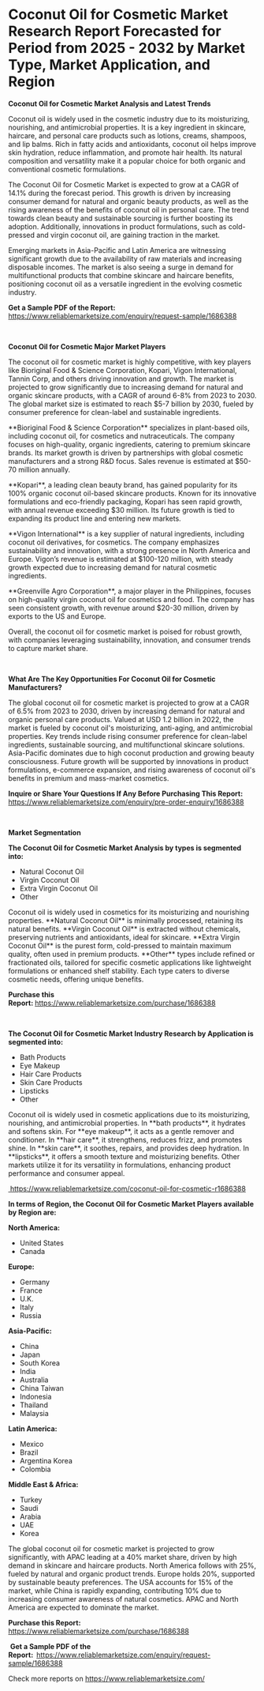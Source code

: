 <p><h1>Coconut Oil for Cosmetic Market Research Report Forecasted for Period from 2025 -  2032 by Market Type, Market Application, and Region</h1></p><p><strong>Coconut Oil for Cosmetic Market Analysis and Latest Trends</strong></p>
<p><p>Coconut oil is widely used in the cosmetic industry due to its moisturizing, nourishing, and antimicrobial properties. It is a key ingredient in skincare, haircare, and personal care products such as lotions, creams, shampoos, and lip balms. Rich in fatty acids and antioxidants, coconut oil helps improve skin hydration, reduce inflammation, and promote hair health. Its natural composition and versatility make it a popular choice for both organic and conventional cosmetic formulations.</p><p>The Coconut Oil for Cosmetic Market is expected to grow at a CAGR of 14.1% during the forecast period. This growth is driven by increasing consumer demand for natural and organic beauty products, as well as the rising awareness of the benefits of coconut oil in personal care. The trend towards clean beauty and sustainable sourcing is further boosting its adoption. Additionally, innovations in product formulations, such as cold-pressed and virgin coconut oil, are gaining traction in the market.</p><p>Emerging markets in Asia-Pacific and Latin America are witnessing significant growth due to the availability of raw materials and increasing disposable incomes. The market is also seeing a surge in demand for multifunctional products that combine skincare and haircare benefits, positioning coconut oil as a versatile ingredient in the evolving cosmetic industry.</p></p>
<p><strong>Get a Sample PDF of the Report:&nbsp;</strong> <a href="https://www.reliablemarketsize.com/enquiry/request-sample/1686388?utm_campaign=2005&utm_medium=2&utm_source=Github&utm_content=ia&utm_term=25012025&utm_id=coconut-oil-for-cosmetic">https://www.reliablemarketsize.com/enquiry/request-sample/1686388</a></p>
<p>&nbsp;</p>
<p><strong>Coconut Oil for Cosmetic Major Market Players</strong></p>
<p><p>The coconut oil for cosmetic market is highly competitive, with key players like Bioriginal Food & Science Corporation, Kopari, Vigon International, Tannin Corp, and others driving innovation and growth. The market is projected to grow significantly due to increasing demand for natural and organic skincare products, with a CAGR of around 6-8% from 2023 to 2030. The global market size is estimated to reach $5-7 billion by 2030, fueled by consumer preference for clean-label and sustainable ingredients.</p><p>**Bioriginal Food & Science Corporation** specializes in plant-based oils, including coconut oil, for cosmetics and nutraceuticals. The company focuses on high-quality, organic ingredients, catering to premium skincare brands. Its market growth is driven by partnerships with global cosmetic manufacturers and a strong R&D focus. Sales revenue is estimated at $50-70 million annually.</p><p>**Kopari**, a leading clean beauty brand, has gained popularity for its 100% organic coconut oil-based skincare products. Known for its innovative formulations and eco-friendly packaging, Kopari has seen rapid growth, with annual revenue exceeding $30 million. Its future growth is tied to expanding its product line and entering new markets.</p><p>**Vigon International** is a key supplier of natural ingredients, including coconut oil derivatives, for cosmetics. The company emphasizes sustainability and innovation, with a strong presence in North America and Europe. Vigon’s revenue is estimated at $100-120 million, with steady growth expected due to increasing demand for natural cosmetic ingredients.</p><p>**Greenville Agro Corporation**, a major player in the Philippines, focuses on high-quality virgin coconut oil for cosmetics and food. The company has seen consistent growth, with revenue around $20-30 million, driven by exports to the US and Europe.</p><p>Overall, the coconut oil for cosmetic market is poised for robust growth, with companies leveraging sustainability, innovation, and consumer trends to capture market share.</p></p>
<p>&nbsp;</p>
<p><strong>What Are The Key Opportunities For Coconut Oil for Cosmetic Manufacturers?</strong></p>
<p><p>The global coconut oil for cosmetic market is projected to grow at a CAGR of 6.5% from 2023 to 2030, driven by increasing demand for natural and organic personal care products. Valued at USD 1.2 billion in 2022, the market is fueled by coconut oil's moisturizing, anti-aging, and antimicrobial properties. Key trends include rising consumer preference for clean-label ingredients, sustainable sourcing, and multifunctional skincare solutions. Asia-Pacific dominates due to high coconut production and growing beauty consciousness. Future growth will be supported by innovations in product formulations, e-commerce expansion, and rising awareness of coconut oil's benefits in premium and mass-market cosmetics.</p></p>
<p><strong>Inquire or Share Your Questions If Any Before Purchasing This Report:</strong> <a href="https://www.reliablemarketsize.com/enquiry/pre-order-enquiry/1686388?utm_campaign=2005&utm_medium=2&utm_source=Github&utm_content=ia&utm_term=25012025&utm_id=coconut-oil-for-cosmetic">https://www.reliablemarketsize.com/enquiry/pre-order-enquiry/1686388</a></p>
<p>&nbsp;</p>
<p><strong>Market Segmentation</strong></p>
<p><strong>The Coconut Oil for Cosmetic Market Analysis by types is segmented into:</strong></p>
<p><ul><li>Natural Coconut Oil</li><li>Virgin Coconut Oil</li><li>Extra Virgin Coconut Oil</li><li>Other</li></ul></p>
<p><p>Coconut oil is widely used in cosmetics for its moisturizing and nourishing properties. **Natural Coconut Oil** is minimally processed, retaining its natural benefits. **Virgin Coconut Oil** is extracted without chemicals, preserving nutrients and antioxidants, ideal for skincare. **Extra Virgin Coconut Oil** is the purest form, cold-pressed to maintain maximum quality, often used in premium products. **Other** types include refined or fractionated oils, tailored for specific cosmetic applications like lightweight formulations or enhanced shelf stability. Each type caters to diverse cosmetic needs, offering unique benefits.</p></p>
<p><strong>Purchase this Report:&nbsp;</strong><a href="https://www.reliablemarketsize.com/purchase/1686388?utm_campaign=2005&utm_medium=2&utm_source=Github&utm_content=ia&utm_term=25012025&utm_id=coconut-oil-for-cosmetic">https://www.reliablemarketsize.com/purchase/1686388</a></p>
<p>&nbsp;</p>
<p><strong>The Coconut Oil for Cosmetic Market Industry Research by Application is segmented into:</strong></p>
<p><ul><li>Bath Products</li><li>Eye Makeup</li><li>Hair Care Products</li><li>Skin Care Products</li><li>Lipsticks</li><li>Other</li></ul></p>
<p><p>Coconut oil is widely used in cosmetic applications due to its moisturizing, nourishing, and antimicrobial properties. In **bath products**, it hydrates and softens skin. For **eye makeup**, it acts as a gentle remover and conditioner. In **hair care**, it strengthens, reduces frizz, and promotes shine. In **skin care**, it soothes, repairs, and provides deep hydration. In **lipsticks**, it offers a smooth texture and moisturizing benefits. Other markets utilize it for its versatility in formulations, enhancing product performance and consumer appeal.</p></p>
<p><a href="https://www.reliablemarketsize.com/coconut-oil-for-cosmetic-r1686388?utm_campaign=2005&utm_medium=2&utm_source=Github&utm_content=ia&utm_term=25012025&utm_id=coconut-oil-for-cosmetic">&nbsp;https://www.reliablemarketsize.com/coconut-oil-for-cosmetic-r1686388</a></p>
<p><strong>In terms of Region, the Coconut Oil for Cosmetic Market Players available by Region are:</strong></p>
<p>
    <p> <strong> North America: </strong>
        <ul>
            <li>United States</li>
            <li>Canada</li>
        </ul>
        </p> 
    <p> <strong> Europe: </strong>
        <ul>
            <li>Germany</li>
            <li>France</li>
            <li>U.K.</li>
            <li>Italy</li>
            <li>Russia</li>
        </ul>
        </p> 
    <p> <strong> Asia-Pacific: </strong>
        <ul>
            <li>China</li>
            <li>Japan</li>
            <li>South Korea</li>
            <li>India</li>
            <li>Australia</li>
            <li>China Taiwan</li>
            <li>Indonesia</li>
            <li>Thailand</li>
            <li>Malaysia</li>
        </ul>
        </p> 
    <p> <strong> Latin America: </strong>
        <ul>
            <li>Mexico</li>
            <li>Brazil</li>
            <li>Argentina Korea</li>
            <li>Colombia</li>
        </ul>
        </p> 
    <p> <strong> Middle East & Africa: </strong>
        <ul>
            <li>Turkey</li>
            <li>Saudi</li>
            <li>Arabia</li>
            <li>UAE</li>
            <li>Korea</li>
        </ul>
    </p>
    </p>
<p><p>The global coconut oil for cosmetic market is projected to grow significantly, with APAC leading at a 40% market share, driven by high demand in skincare and haircare products. North America follows with 25%, fueled by natural and organic product trends. Europe holds 20%, supported by sustainable beauty preferences. The USA accounts for 15% of the market, while China is rapidly expanding, contributing 10% due to increasing consumer awareness of natural cosmetics. APAC and North America are expected to dominate the market.</p></p>
<p><strong>Purchase this Report: </strong><a href="https://www.reliablemarketsize.com/purchase/1686388?utm_campaign=2005&utm_medium=2&utm_source=Github&utm_content=ia&utm_term=25012025&utm_id=coconut-oil-for-cosmetic">https://www.reliablemarketsize.com/purchase/1686388</a></p>
<p>&nbsp;<strong>Get a Sample PDF of the Report:&nbsp;&nbsp;</strong><a href="https://www.reliablemarketsize.com/enquiry/request-sample/1686388?utm_campaign=2005&utm_medium=2&utm_source=Github&utm_content=ia&utm_term=25012025&utm_id=coconut-oil-for-cosmetic">https://www.reliablemarketsize.com/enquiry/request-sample/1686388</a></p>
<p><strong></strong></p>
<p>Check more reports on <a href="https://www.reliablemarketsize.com/?utm_campaign=2005&utm_medium=2&utm_source=Github&utm_content=ia&utm_term=25012025&utm_id=coconut-oil-for-cosmetic">https://www.reliablemarketsize.com/</a></p>